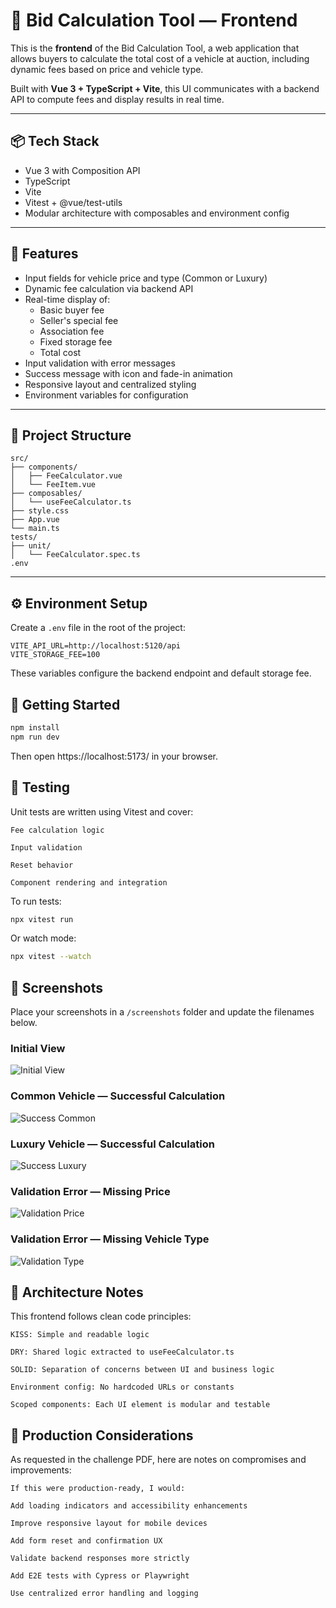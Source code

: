 # 🚗 Bid Calculation Tool — Frontend

This is the **frontend** of the Bid Calculation Tool, a web application that allows buyers to calculate the total cost of a vehicle at auction, including dynamic fees based on price and vehicle type.

Built with **Vue 3 + TypeScript + Vite**, this UI communicates with a backend API to compute fees and display results in real time.

---

## 📦 Tech Stack

- Vue 3 with Composition API
- TypeScript
- Vite
- Vitest + @vue/test-utils
- Modular architecture with composables and environment config

---

## 🎯 Features

- Input fields for vehicle price and type (Common or Luxury)
- Dynamic fee calculation via backend API
- Real-time display of:
  - Basic buyer fee
  - Seller's special fee
  - Association fee
  - Fixed storage fee
  - Total cost
- Input validation with error messages
- Success message with icon and fade-in animation
- Responsive layout and centralized styling
- Environment variables for configuration

---

## 📁 Project Structure

```plaintext
src/
├── components/
│   ├── FeeCalculator.vue
│   └── FeeItem.vue
├── composables/
│   └── useFeeCalculator.ts
├── style.css
├── App.vue
└── main.ts
tests/
├── unit/
│   └── FeeCalculator.spec.ts
.env
```

---

## ⚙️ Environment Setup

Create a `.env` file in the root of the project:

```env
VITE_API_URL=http://localhost:5120/api
VITE_STORAGE_FEE=100
```
These variables configure the backend endpoint and default storage fee.

## 🚀 Getting Started
```bash
npm install
npm run dev
```

Then open https://localhost:5173/  in your browser.

## 🧪 Testing
Unit tests are written using Vitest and cover:

    Fee calculation logic

    Input validation

    Reset behavior

    Component rendering and integration

To run tests:
```bash
npx vitest run
```
Or watch mode:
```bash
npx vitest --watch
```

## 📸 Screenshots

 Place your screenshots in a `/screenshots` folder and update the filenames below.

### Initial View
![Initial View](../screenshots/frontEndInitPage.png)

### Common Vehicle — Successful Calculation
![Success Common](../screenshots/frontEndSuccessCommon.png)

### Luxury Vehicle — Successful Calculation
![Success Luxury](../screenshots/frontEndSuccessLuxury.png)

### Validation Error — Missing Price
![Validation Price](../screenshots/frontEndValidPrice.png)

### Validation Error — Missing Vehicle Type
![Validation Type](../screenshots/frontEndValidVehicleType.png)


## 🧠 Architecture Notes

This frontend follows clean code principles:

    KISS: Simple and readable logic

    DRY: Shared logic extracted to useFeeCalculator.ts

    SOLID: Separation of concerns between UI and business logic

    Environment config: No hardcoded URLs or constants

    Scoped components: Each UI element is modular and testable

## 📌 Production Considerations

As requested in the challenge PDF, here are notes on compromises and improvements:

    If this were production-ready, I would:

    Add loading indicators and accessibility enhancements

    Improve responsive layout for mobile devices

    Add form reset and confirmation UX

    Validate backend responses more strictly

    Add E2E tests with Cypress or Playwright

    Use centralized error handling and logging